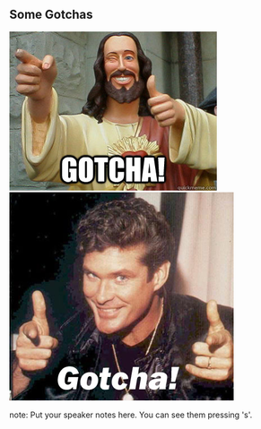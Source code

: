##  Some Gotchas

![GotchaBuddy](img/gotcha-buddy.jpg "I couldn't pick")
![GotchaHoff](img/gotcha-hoff.jpg "between these two")

note:
    Put your speaker notes here.
    You can see them pressing 's'.
